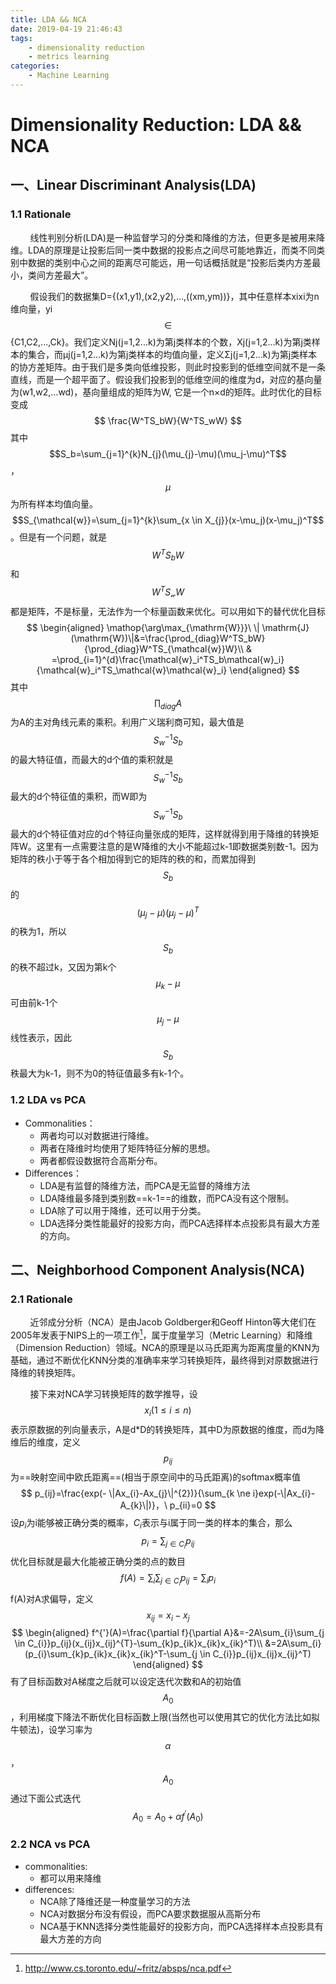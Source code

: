 ```yaml
---
title: LDA && NCA
date: 2019-04-19 21:46:43
tags:
    - dimensionality reduction
    - metrics learning
categories:
    - Machine Learning
---
```


# Dimensionality Reduction: LDA && NCA

## 一、Linear Discriminant Analysis(LDA)

### 1.1 Rationale

&nbsp;&nbsp;&nbsp;&nbsp;&nbsp;&nbsp;&nbsp;&nbsp;线性判别分析(LDA)是一种监督学习的分类和降维的方法，但更多是被用来降维。LDA的原理是让投影后同一类中数据的投影点之间尽可能地靠近，而类不同类别中数据的类别中心之间的距离尽可能远，用一句话概括就是“投影后类内方差最小，类间方差最大”。

&nbsp;&nbsp;&nbsp;&nbsp;&nbsp;&nbsp;&nbsp;&nbsp;假设我们的数据集D={(x1,y1),(x2,y2),...,((xm,ym))}，其中任意样本xixi为n维向量，yi$$\in$${C1,C2,...,Ck}。我们定义Nj(j=1,2...k)为第j类样本的个数，Xj(j=1,2...k)为第j类样本的集合，而μj(j=1,2...k)为第j类样本的均值向量，定义Σj(j=1,2...k)为第j类样本的协方差矩阵。由于我们是多类向低维投影，则此时投影到的低维空间就不是一条直线，而是一个超平面了。假设我们投影到的低维空间的维度为d，对应的基向量为(w1,w2,...wd)，基向量组成的矩阵为W, 它是一个n×d的矩阵。此时优化的目标变成
$$
\frac{W^TS_bW}{W^TS_wW}
$$
其中$$S_b=\sum_{j=1}^{k}N_{j}(\mu_{j}-\mu)(\mu_j-\mu)^T$$，$$\mu$$为所有样本均值向量。$$S_{\mathcal{w}}=\sum_{j=1}^{k}\sum_{x \in X_{j}}(x-\mu_j)(x-\mu_j)^T$$。但是有一个问题，就是$$W^TS_bW$$和$$W^TS_{\mathcal{w}}W$$都是矩阵，不是标量，无法作为一个标量函数来优化。可以用如下的替代优化目标
$$
\begin{aligned}
\mathop{\arg\max_{\mathrm{W}}}\ \| \mathrm{J}(\mathrm{W})\|&=\frac{\prod_{diag}W^TS_bW}{\prod_{diag}W^TS_{\mathcal{w}}W}\\
& =\prod_{i=1}^{d}\frac{\mathcal{w}_i^TS_b\mathcal{w}_i}{\mathcal{w}_i^TS_\mathcal{w}\mathcal{w}_i}
\end{aligned}
$$
其中$$\prod_{diag}A$$为A的主对角线元素的乘积。利用广义瑞利商可知，最大值是$$S_{w}^{-1}S_b$$的最大特征值，而最大的d个值的乘积就是$$S_{w}^{-1}S_b$$最大的d个特征值的乘积，而W即为$$S_{w}^{-1}S_b$$最大的d个特征值对应的d个特征向量张成的矩阵，这样就得到用于降维的转换矩阵W。这里有一点需要注意的是W降维的大小不能超过k-1即数据类别数-1。因为矩阵的秩小于等于各个相加得到它的矩阵的秩的和，而累加得到$$S_{b}$$的$$(\mu_{j}-\mu)(\mu_{j}-\mu)^T$$的秩为1，所以$$S_{b}$$的秩不超过k，又因为第k个$$\mu_{k}-\mu$$可由前k-1个$$\mu_{j}-\mu$$线性表示，因此$$S_b$$秩最大为k-1，则不为0的特征值最多有k-1个。

### 1.2 LDA vs PCA

* Commonalities：
  * 两者均可以对数据进行降维。
  * 两者在降维时均使用了矩阵特征分解的思想。
  * 两者都假设数据符合高斯分布。
* Differences：
  * LDA是有监督的降维方法，而PCA是无监督的降维方法
  * LDA降维最多降到类别数==k-1==的维数，而PCA没有这个限制。
  * LDA除了可以用于降维，还可以用于分类。
  * LDA选择分类性能最好的投影方向，而PCA选择样本点投影具有最大方差的方向。



## 二、Neighborhood Component Analysis(NCA)

### 2.1 Rationale

&nbsp;&nbsp;&nbsp;&nbsp;&nbsp;&nbsp;&nbsp;&nbsp;近邻成分分析（NCA）是由Jacob Goldberger和Geoff Hinton等大佬们在2005年发表于NIPS上的一项工作[^1]，属于度量学习（Metric Learning）和降维（Dimension Reduction）领域。NCA的原理是以马氏距离为距离度量的KNN为基础，通过不断优化KNN分类的准确率来学习转换矩阵，最终得到对原数据进行降维的转换矩阵。

[^1]: <http://www.cs.toronto.edu/~fritz/absps/nca.pdf>

&nbsp;&nbsp;&nbsp;&nbsp;&nbsp;&nbsp;&nbsp;&nbsp;接下来对NCA学习转换矩阵的数学推导，设$$x_i(1 \le i \le n)$$表示原数据的列向量表示，A是d*D的转换矩阵，其中D为原数据的维度，而d为降维后的维度，定义$$p_{ij}$$为==映射空间中欧氏距离==(相当于原空间中的马氏距离)的softmax概率值
$$
p_{ij}=\frac{exp(- \|Ax_{i}-Ax_{j}\|^{2})}{\sum_{k \ne i}exp(-\|Ax_{i}-A_{k}\|)}，\ p_{ii}=0
$$
设$p_{i}$为i能够被正确分类的概率，$C_{i}$表示与i属于同一类的样本的集合，那么
$$
p_{i}=\sum_{j \in C_{i}}p_{ij}
$$
优化目标就是最大化能被正确分类的点的数目
$$
f(A)=\sum_{i}\sum_{j \in C_{i}}p_{ij}=\sum_{i}p_{i}
$$
f(A)对A求偏导，定义$$x_{ij}=x_{i}-x_{j}$$
$$
\begin{aligned}
f^{'}(A)=\frac{\partial f}{\partial A}&=-2A\sum_{i}\sum_{j \in C_{i}}p_{ij}(x_{ij}x_{ij}^{T}-\sum_{k}p_{ik}x_{ik}x_{ik}^T)\\
&=2A\sum_{i}(p_{i}\sum_{k}p_{ik}x_{ik}x_{ik}^T-\sum_{j \in C_{i}}p_{ij}x_{ij}x_{ij}^T)
\end{aligned}
$$
有了目标函数对A梯度之后就可以设定迭代次数和A的初始值$$A_{0}$$，利用梯度下降法不断优化目标函数上限(当然也可以使用其它的优化方法比如拟牛顿法)，设学习率为$$\alpha$$，$$A_{0}$$通过下面公式迭代
$$
A_{0}=A_{0}+\alpha f^{'}(A_{0})
$$

### 2.2 NCA vs PCA

* commonalities:
  * 都可以用来降维
* differences:
  * NCA除了降维还是一种度量学习的方法
  * NCA对数据分布没有假设，而PCA要求数据服从高斯分布
  * NCA基于KNN选择分类性能最好的投影方向，而PCA选择样本点投影具有最大方差的方向

